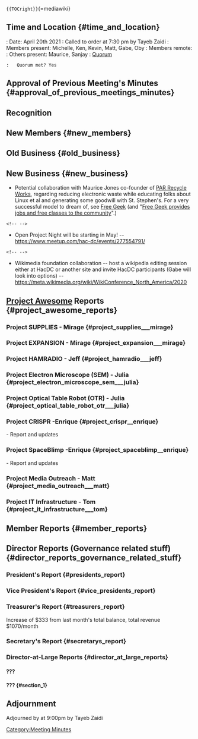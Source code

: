 `{{TOCright}}`{=mediawiki}

## Time and Location {#time_and_location}

:   Date: April 20th 2021
:   Called to order at 7:30 pm by Tayeb Zaidi
:   Members present: Michelle, Ken, Kevin, Matt, Gabe, Oby
:   Members remote:
:   Others present: Maurice, Sanjay
:   [Quorum](Quorum)

    :   Quorum met? Yes

## Approval of Previous Meeting's Minutes {#approval_of_previous_meetings_minutes}

## Recognition

## New Members {#new_members}

## Old Business {#old_business}

## New Business {#new_business}

-   Potential collaboration with Maurice Jones co-founder of [PAR
    Recycle Works](https://home.par-recycleworks.org/), regarding
    reducing electronic waste while educating folks about Linux et al
    and generating some goodwill with St. Stephen's. For a very
    successful model to dream of, see [Free
    Geek](https://www.freegeek.org/) (and "[Free Geek provides jobs and
    free classes to the
    community](https://opensource.com/life/13/1/free-geek)".)

```{=html}
<!-- -->
```
-   Open Project Night will be starting in May! --
    <https://www.meetup.com/hac-dc/events/277554791/>

```{=html}
<!-- -->
```
-   Wikimedia foundation collaboration -- host a wikipedia editing
    session either at HacDC or another site and invite HacDC
    participants (Gabe will look into options) --
    <https://meta.wikimedia.org/wiki/WikiConference_North_America/2020>

## [Project Awesome](:Category:Project_Awesome) Reports {#project_awesome_reports}

### Project SUPPLIES - Mirage {#project_supplies___mirage}

### Project EXPANSION - Mirage {#project_expansion___mirage}

### Project HAMRADIO - Jeff {#project_hamradio___jeff}

### Project Electron Microscope (SEM) - Julia {#project_electron_microscope_sem___julia}

### Project Optical Table Robot (OTR) - Julia {#project_optical_table_robot_otr___julia}

### Project CRISPR -Enrique {#project_crispr__enrique}

\- Report and updates

### Project SpaceBlimp -Enrique {#project_spaceblimp__enrique}

\- Report and updates

### Project Media Outreach - Matt {#project_media_outreach___matt}

### Project IT Infrastructure - Tom {#project_it_infrastructure___tom}

## Member Reports {#member_reports}

## Director Reports (Governance related stuff) {#director_reports_governance_related_stuff}

### President's Report {#presidents_report}

### Vice President's Report {#vice_presidents_report}

### Treasurer's Report {#treasurers_report}

Increase of \$333 from last month's total balance, total revenue
\$1070/month

### Secretary's Report {#secretarys_report}

### Director-at-Large Reports {#director_at_large_reports}

#### ???

#### ??? {#section_1}

## Adjournment

Adjourned by at 9:00pm by Tayeb Zaidi

[Category:Meeting Minutes](Category:Meeting_Minutes)
